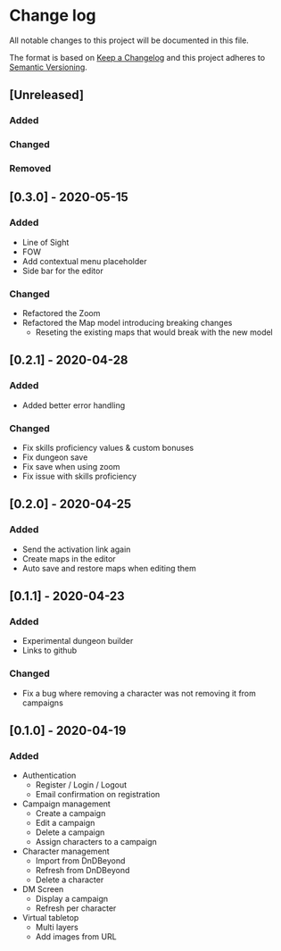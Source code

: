 # Change log

All notable changes to this project will be documented in this file.

The format is based on [Keep a Changelog](http://keepachangelog.com/)
and this project adheres to [Semantic Versioning](http://semver.org/).

## [Unreleased]

### Added
### Changed
### Removed

## [0.3.0] - 2020-05-15

### Added

- Line of Sight
- FOW
- Add contextual menu placeholder
- Side bar for the editor

### Changed

- Refactored the Zoom
- Refactored the Map model introducing breaking changes
  - Reseting the existing maps that would break with the new model

## [0.2.1] - 2020-04-28

### Added

- Added better error handling

### Changed

- Fix skills proficiency values & custom bonuses
- Fix dungeon save
- Fix save when using zoom
- Fix issue with skills proficiency

## [0.2.0] - 2020-04-25

### Added

- Send the activation link again
- Create maps in the editor
- Auto save and restore maps when editing them 

## [0.1.1] - 2020-04-23

### Added

- Experimental dungeon builder
- Links to github

### Changed

- Fix a bug where removing a character was not removing it from campaigns

## [0.1.0] - 2020-04-19

### Added

- Authentication
  - Register / Login / Logout
  - Email confirmation on registration
- Campaign management
  - Create a campaign
  - Edit a campaign
  - Delete a campaign
  - Assign characters to a campaign
- Character management
  - Import from DnDBeyond
  - Refresh from DnDBeyond
  - Delete a character
- DM Screen
  - Display a campaign
  - Refresh per character
- Virtual tabletop
  - Multi layers
  - Add images from URL
